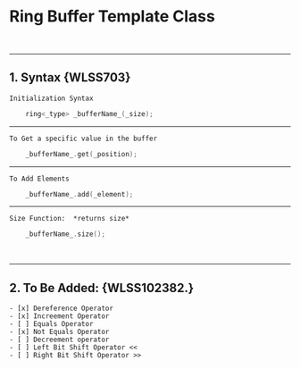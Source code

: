 # Ring Buffer Template Class
<br />

---
## 1. Syntax {WLSS703}
    
    Initialization Syntax 
```cpp
    ring<_type> _bufferName_(_size);
```
 
---

    To Get a specific value in the buffer
```cpp
    _bufferName_.get(_position);
```

---

    To Add Elements
```cpp
    _bufferName_.add(_element);
```

---

    Size Function:  *returns size*
```cpp
    _bufferName_.size();
```
<br />


---
## 2. To Be Added: {WLSS102382.}
    - [x] Dereference Operator
    - [x] Increement Operator
    - [ ] Equals Operator
    - [x] Not Equals Operator
    - [ ] Decreement operator
    - [ ] Left Bit Shift Operator <<
    - [ ] Right Bit Shift Operator >>